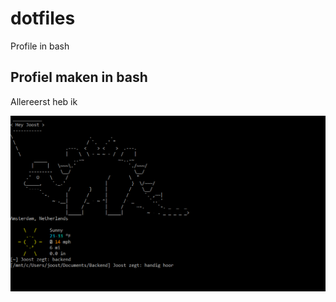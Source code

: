# dotfiles
Profile in bash

## Profiel maken in bash
Allereerst heb ik 

![aangepaste bash interface](https://raw.githubusercontent.com/joostflick/dotfiles/master/Capture.PNG "Mijn bash interface")
